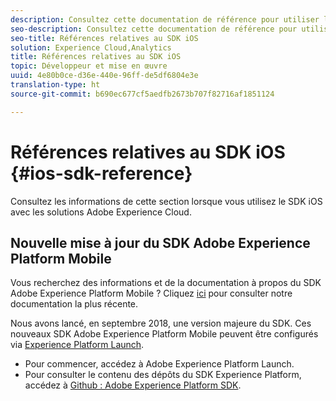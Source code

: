 ```yaml
---
description: Consultez cette documentation de référence pour utiliser le SDK iOS avec les solutions Experience Cloud.
seo-description: Consultez cette documentation de référence pour utiliser le SDK iOS avec les solutions Experience Cloud.
seo-title: Références relatives au SDK iOS
solution: Experience Cloud,Analytics
title: Références relatives au SDK iOS
topic: Développeur et mise en œuvre
uuid: 4e80b0ce-d36e-440e-96ff-de5df6804e3e
translation-type: ht
source-git-commit: b690ec677cf5aedfb2673b707f82716af1851124

---
```



# Références relatives au SDK iOS {#ios-sdk-reference}

Consultez les informations de cette section lorsque vous utilisez le SDK iOS avec les solutions Adobe Experience Cloud.

## Nouvelle mise à jour du SDK Adobe Experience Platform Mobile

Vous recherchez des informations et de la documentation à propos du SDK Adobe Experience Platform Mobile ? Cliquez [ici](https://aep-sdks.gitbook.io/docs/) pour consulter notre documentation la plus récente.

Nous avons lancé, en septembre 2018, une version majeure du SDK. Ces nouveaux SDK Adobe Experience Platform Mobile peuvent être configurés via [Experience Platform Launch](https://www.adobe.com/fr/experience-platform/launch.html).

* Pour commencer, accédez à Adobe Experience Platform Launch.
* Pour consulter le contenu des dépôts du SDK Experience Platform, accédez à [Github : Adobe Experience Platform SDK](https://github.com/Adobe-Marketing-Cloud/acp-sdks).
